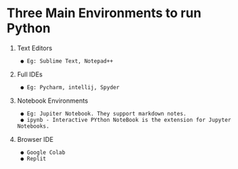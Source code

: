 # Three Main Environments to run Python

1. Text Editors

        ● Eg: Sublime Text, Notepad++

2. Full IDEs

        ● Eg: Pycharm, intellij, Spyder

3. Notebook Environments

        ● Eg: Jupiter Notebook. They support markdown notes.
        ● ipynb - Interactive PYthon NoteBook is the extension for Jupyter Notebooks.

4. Browser IDE

        ● Google Colab
        ● Replit
